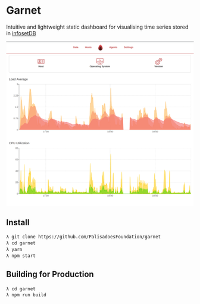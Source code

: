 # Garnet

Intuitive and lightweight static dashboard for visualising time series stored in [infosetDB](https://github.com/PalisadoesFoundation/infoset-ng)

![screenshot](img/screenshot.png)

## Install
```bash
λ git clone https://github.com/PalisadoesFoundation/garnet
λ cd garnet
λ yarn
λ npm start 
```

## Building for Production

```bash
λ cd garnet
λ npm run build
```
